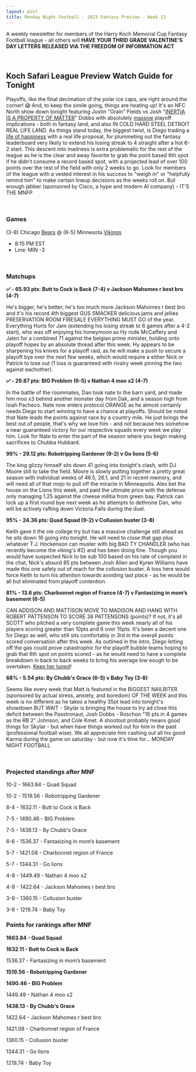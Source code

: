 ```yaml
---
layout: post
title: Monday Night Football - 2023 Fantasy Preview - Week 12
---
```


A weekly newsletter for members of the Harry Koch Memorial Cup Fantasy Football league - all others will **HAVE YOUR THRID GRADE VALENTINE'S DAY LETTERS RELEASED VIA THE FREEDOM OF INFORMATION ACT**

<br/>

## Koch Safari League Preview Watch Guide for Tonight

Playoffs, like the final decimation of the polar ice caps, are right around the corner! 😱 And, to keep the simile going, things are heating up! It's an NFC North show down tonight featuring Justin "Grain" Fields vs Josh "[INERTIA IS A PROPERTY OF MATTER](https://www.facebook.com/pdubslax/videos/10203238700031131)" Dobbs with absolutely [massive](https://i.scdn.co/image/ab67616d0000b2732aa5d1a642a384d7b9278963) playoff implications - both in fantasy land, and also IN COLD HARD STEEL DETROIT REAL LIFE LAND. As things stand today, the biggest twist, is Diego trading a [life of happiness](https://imgur.com/a/EmQwme0) with a real life proposal, for plummeting out the fantasy leaderboard very likely to extend his losing streak to 4 straight after a hot 6-2 start. This descent into madness is extra problematic for the rest of the league as he is the clear and away favorite to grab the point based 6th spot if he didn't consume a record based spot, with a projected lead of over 100 points over the rest of the field with only 2 weeks to go. Look for members of the league with a vested interest in his success to "weigh in" or "helpfully remind him" to make certain lineup decisions as the weeks roll on. But enough jabber (sponsored by Cisco, a hype and modern AI company) - IT'S THE MNFP   

<br/>

### Games
(3-8) Chicago [Bears](https://cdn.backpacker.com/wp-content/uploads/2021/04/cocainebear_web.jpg?width=1200) @ (6-5) Minnesota [Vikings](https://www.youtube.com/watch?v=_39VFe89MMU)
* 8:15 PM EST
* Line: MIN -3

<br/>

### Matchups
	
**✅ - 65.93 pts: Butt to Cock is Back (7-4) v Jackson Mahomes r best bro (4-7)**

He's bigger, he's better, he's too much more Jackson Mahomes r best bro and it's his record 4th biggest GUS SMACKER delicious jams and jellies PRESERVATION ROOM FIRESALE EVERYTHING MUST GO of the year. Everything Hurts for Jam (extending his losing streak to 6 games after a 4-2 start), who was off enjoying his honeymoon as Hy rode McCaffery and Jalen for a combined 71 against the belgian prime minister, holding onto playoff hopes by an absolute thread after this week. Hy appears to be sharpening his knives for a playoff raid, as he will make a push to secure a playoff bye over the next few weeks, which would require a either Nick or Patrick to lose out (1 loss is guaranteed with rivalry week pinning the two against eachother). 

**✅ - 29.87 pts: BIG Problem (6-5) v Nathan 4 moo x2 (4-7)** 

In the battle of the roommates, Dan took nate to the barn yard, and made him moo x3 behind another monster day from Dak, and a season high from Isiah Pacheco. Nate now enters protocol ORANGE as he almost certainly needs Diego to start winning to have a chance at playoffs. Should be noted that Nate leads the points against race by a country mile. He just brings the best out of people, that's why we love him - and not because hes somehow a near guaranteed victory for our respective squads every week we play him.  Look for Nate to enter the part of the season where you begin making sacrifices to Chubba Hubbard. 

**99% - 29.12 pts: Robotripping Gardener (9-2) v Go lions (5-6)**

The king glizzy himself sits down 41 going into tonight's clash, with DJ Moore still to take the field. Moore is slowly putting together a pretty great season with individual weeks of 46.5, 26.1, and 21 in recent memory, and will need all of that mojo to pull off the miracle in Minneapolis. Alex bet the house on the Lions this week, and paid the ultimate price with the defense only managing 1.25 against the cheese militia from green bay. Patrick can lock up a first round bye next week as he attempts to dethrone Dan, who will be actively rafting down Victoria Falls during the duel.  

**95% - 24.36 pts: Quad Squad (9-2) v Collusion buster (3-8)**

Keith gave it the ole college try but has a massive challenge still ahead as he sits down 16 going into tonight. He will need to close that gap plus whatever T.J. Hockenson can muster with big BAD TY CHANDLER (who has recently become the viking's #2) and has been doing fine. Though you would have suspected Nick to be sub 100 based on his rate of complaint in the chat, Nick's absurd 85 pts between Josh Allen and Kyren Williams have made this one safely out of reach for the collusion buster. A loss here would force Keith to turn his attention towards avoiding last place - as he would be all but eliminated from playoff contention.

**81% - 13.6 pts: Charbonnet region of France (4-7) v Fantasizing in mom’s basement (6-5)**

CAN ADDISON AND MATTISON MOVE TO MADISON AND HANG WITH ROBERT PATTENSON TO SCORE 38 PATTENSONS (points)? If not, it's all SCOTT who pitched a very complete game this week nearly all of his players scoring greater than 10pts and 6 over 15pts. It's been a decent one for Diego as well, who still sits comfortably in 3rd in the overall points scored conversation after this week. As outlined in the intro, Diego letting off the gas could prove catastrophic for the playoff bubble teams hoping to grab that 6th spot on points scored - as he would need to have a complete breakdown in back to back weeks to bring his average low eough to be overtaken. [Keep her tuned](https://www.youtube.com/watch?v=RSuLFvalhnQ)!

**68% - 5.54 pts: By Chubb's Grace (6-5) v Baby Toy (3-8)**

Seems like every week that Matt is featured in the BIGGEST NAILBITER (sponsored by actual stress, anxiety, and boredom) OF THE WEEK and this week is no different as he takes a healthy 35pt lead into tonight's showdown BUT WAIT - Skylar is bringing the house to try ad close this deficit between the Passtronaut, Josh Dobbs - Roschon "16 pts in 4 games as the RB 2" Johnson, and Cole Kmet. A shootout probably means good things for Skylar - but when have things worked out for him in the past (professional football wise). We all appreciate him cashing out all his good Karma during the game on saturday - but now it's time for... MONDAY NIGHT FOOTBALL   

<br/>

### Projected standings after MNF
10-2  -  1663.84  -  Quad Squad

10-2  -  1519.56  -  Robotripping Gardener

8-4  -  1632.11  -  Butt to Cock is Back

7-5  -  1490.46  -  BIG Problem

7-5  -  1438.13  -  By Chubb's Grace

6-6  -  1536.37  -  Fantasizing in mom’s basement

5-7  -  1421.08  -  Charbonnet region of France

5-7  -  1344.31  -  Go lions

4-8  -  1449.49  -  Nathan 4 moo x2

4-8  -  1422.64  -  Jackson Mahomes r best bro

3-9  -  1360.15  -  Collusion buster

3-9  -  1219.74  -  Baby Toy

### Points for rankings after MNF
**1663.84  -  Quad Squad**

**1632.11  -  Butt to Cock is Back**

1536.37  -  Fantasizing in mom’s basement

**1519.56  -  Robotripping Gardener**

**1490.46  -  BIG Problem**

1449.49  -  Nathan 4 moo x2

**1438.13  -  By Chubb's Grace**

1422.64  -  Jackson Mahomes r best bro

1421.08  -  Charbonnet region of France

1360.15  -  Collusion buster

1344.31  -  Go lions

1219.74  -  Baby Toy

<br/>
